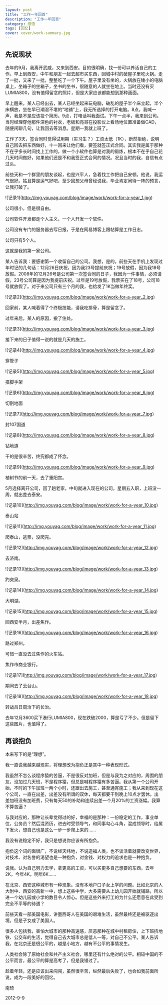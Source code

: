 ```yaml
---
layout: post
title: "工作一年回首"
description: "工作一年回首"
category: 感悟
tags: [回忆]
cover: cover/work-summary.jpg
---
```


## 先说现状

去年的9月，我离开武威，又来到西安。目的很明确，找一份可以养活自己的工作。早上到西安，中午和朋友一起去超市买东西，回城中村的破屋子里吃火锅。走了一批，又来了一批，整整吃了一个下午。屋子里没有坐的，火锅放在矮小的电脑桌上，坐箱子的坐箱子，坐书的坐书，很随意的人就坐在地上。当时还没有买LUMIA800，没有值得留念的照片，但是大家应该都能想到那种画面。

早上醒来，某人已经出去，某人已经坐起来玩电脑，破乱的屋子半个床立起，半个床横放，坐在早已潮湿不堪的“地铺”上，我无所选择的打开电脑。8点，我喊一声，我是不是应该投个简历。9点，打电话叫我面试。下午一点半，我来到公司。当时经理穿他那件深色的衬衣，老板和亮哥在投影仪上看场地位置准备做CAD，随便闲聊几句，让我回去等消息。星期一我就上班了。

工作了3天，签合同时觉得试用期（实习生？）工资太低（1K），断然拒绝，说明自己回去把东西做好，十一回来让他们看，要签就签正式合同。其实我是属于那种不在乎多长时间找上工作的，做一个小软件也算是对我的锻炼，根本不在乎自己花几天时间做好，如果他们还是不和我签正式合同的情况。况且当时的我，自信有点过头。

前些天和一个群里的朋友谈起，也是兴平人，急着找工作把自己安顿。他说，我运气很好。姑且算是运气好吧，至少回想父母曾经说我，毕业肯定闲待一阵的预言，让我打破了。

![记录1]\(http://img.youyag.com/blog/image/work/work-for-a-year_1.jpg)

公司很小，但是很自由。

公司软件开发都走个人主义，一个人开发一个软件。

公司没有专门的服务器去写日报，于是在网易博客上跟帖算是工作日志。

公司只有5个人。

这就是我的第一家公司。

某人告诉我：要感谢第一个收留自己的公司。我想，是的。前些天在手机上发现过年时记的几句话：12月26日庆祝，因为我23号提前庆祝；19号放假，因为我18号放假。2008年的12月26号是公司第一次签合同的日子，我因为一件事情，必须请假，23号公司算是因为我提前庆祝。过年是19号放假，我票买在了18号，公司18号就放假了。对于来公司只有三个月的我，也给发了1K当做年终奖。

![记录2]\(http://img.youyag.com/blog/image/work/work-for-a-year_2.jpg)

回家前，某人喊着得了个终极技能，请我吃排骨，算是留念了。

过年来后，某人的原因，搬了住处。

![记录3]\(http://img.youyag.com/blog/image/work/work-for-a-year_3.jpg)

接下来的日子值得一说的就是几天的施工。

![记录4]\(http://img.youyag.com/blog/image/work/work-for-a-year_4.jpg)

穿管子

![记录5]\(http://img.youyag.com/blog/image/work/work-for-a-year_5.jpg)

搭脚手架

![记录6]\(http://img.youyag.com/blog/image/work/work-for-a-year_6.jpg)

切割地面

![记录7]\(http://img.youyag.com/blog/image/work/work-for-a-year_7.jpg)

封107国道

![记录8]\(http://img.youyag.com/blog/image/work/work-for-a-year_8.jpg)

钻地道

干的是很辛苦，终究都成了怀念。

![记录9]\(http://img.youyag.com/blog/image/work/work-for-a-year_9.jpg)

植树节的前一天，去了重阳宫。

5月选择离开公司，回了趟老家，中旬就进入现在的公司，星期五入职，上班没一周，就出差去泰安。

![记录10]\(http://img.youyag.com/blog/image/work/work-for-a-year_10.jpg)

泰山站

![记录11]\(http://img.youyag.com/blog/image/work/work-for-a-year_11.jpg)

爬泰山，逃票，没爬完。

![记录12]\(http://img.youyag.com/blog/image/work/work-for-a-year_12.jpg)

去济南。

![记录13]\(http://img.youyag.com/blog/image/work/work-for-a-year_13.jpg)

趵突泉。

![记录14]\(http://img.youyag.com/blog/image/work/work-for-a-year_14.jpg)

大明湖。

![记录15]\(http://img.youyag.com/blog/image/work/work-for-a-year_15.jpg)

回西安半月，出差焦作。

![记录16]\(http://img.youyag.com/blog/image/work/work-for-a-year_16.jpg)

路过郑州。

可惜一直没去过焦作的火车站。


焦作市商业银行。

![记录17]\(http://img.youyag.com/blog/image/work/work-for-a-year_17.jpg)

期间去了云台山。

![记录18]\(http://img.youyag.com/blog/image/work/work-for-a-year_18.jpg)

转战吕日周治下的长治。


去年12月3600买下港行LUMIA800，现在跌破2000，算是亏了不少。但是留下这些图片，也值得了。

## 再谈抱负

本来写下的是“理想”。

我一直说我越来越现实，将理想改为抱负正是其中一种表现形式。

我虽然不怎么谈程序猿的苦逼，不是很反对加班，但是与我为之对应的，周围的朋友，没加过几天班，不是程序猿，但总是喊程序猿有多苦逼。我从第一个公司开始，不时的下午加班一两个小时，还跟出去施工，甚至通宵施工；我从来到现在这个公司，一直在出差，出差没有所谓的双休，每天都要干到晚上10点才罢休。出差加班没有加班费，只有每天50的补助和连续出差一个月20%的工资涨幅。我算不算苦逼？

与我对应的，那种让长辈觉得过的好，幸福的是那种：一份稳定的工作，事业单位，公务员？然后混资历，进去时受领导气，和同事勾心斗角，混成领导时，给属下发火，想自己也是这么一步一步爬上来的……

我没有说稳定不好，我只是想说你应该有所抱负。

抱负这个词的面很广，不说经天纬地，不说造福人类，也不谈活着就要改变世界，对技术、对名誉的渴望也是一种抱负，对金钱、对权力的追求也是一种抱负。

说我。认为自己努力去学，拿更高的工资，可以买更多自己想要的东西，去年2K，今年4K，明年6K……

在北京、西安这种城市有一种现象。没有本地户口子女上学的问题。比如北京的人大附中、西安的高新一中，想上这些中学，大多需要从上幼儿园开始就铺路，所以进一个幼儿园或小学的数目令人惊心。但是这些外来打工的为什么还愿意在此受到完全不平等的待遇？

前些天看一部美国电影，讲墨西哥人在美国的艰难生活，虽然最终还是被驱逐出境，但是子女成了美国人。

很多人包括我，害怕大城市的那种高速感，厌恶那种在城中村租房住，上下班挤地铁、公交车的生活，觉得自己去大城市总是低人一等，对自己不公平。某人告诉我，在北京还是很公平的，越是小地方，越有不公平的事情发生。

人类社会除了原始社会和共产主义社会，哪里还有什么绝对的公平。相较中国的不公平而言，最公平的算是高考了，但是我错过了。

趁着年轻，还是应该出来闯闯，虽然很辛苦，纵然最后失败了，也会如我前面所说，成为一段美好的回忆。


南琦

2012-9-9

